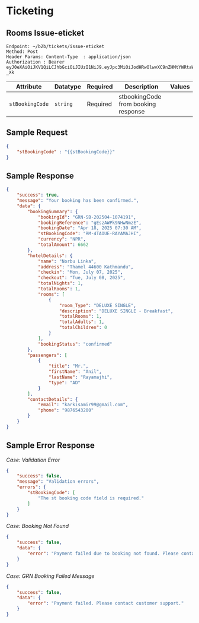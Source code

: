 # Ticketing

## Rooms Issue-eticket

```
Endpoint: ~/b2b/tickets/issue-eticket
Method: Post
Header Params: Content-Type  : application/json
Authorization : Bearer eyJ0eXAiOiJKV1QiLCJhbGciOiJIUzI1NiJ9.eyJpc3MiOiJodHRwOlwvXC9nZHMtYWRtaW4udGVzdFwvYXBpXC9pbnRsXC9hbmRyb2lkXC9pbml0aWFsaXplIiwiaWF0IjoxNjEzMzg1ODY3LCJleHAiOjE2MTMzODk0NjcsIm5iZiI6MTYxMzM4NTg2NywianRpIjoiY3o2eFZLdEVkd05jTTRVcCIsInN1YiI6MTMsInBydiI6IjQyZWRlMzMzNGEwNGNkNjVjYjJiZTNmNWFkZmViMmMxZWRkMzA3NzQifQ.UzEWszpOW92jOqSkdciWoGV4456CdS1nuPx7Tql-_Xk
```


| **Attribute**           | **Datatype**        | **Required** | **Description**                                            | **Values**                   |
|-------------------------|---------------------|--------------|------------------------------------------------------------|------------------------------|
| `stBookingCode`         | `string`            | Required     | stbookingCode from booking response                        |                              |


## Sample Request
```json
{
    "stBookingCode" : "{{stBookingCode}}"
}
``` 

## Sample Response

``` json
{
    "success": true,
    "message": "Your booking has been confirmed.",
    "data": {
        "bookingSummary": {
            "bookingId": "GRN-SB-202504-1074191",
            "bookingReference": "gEszAWPk9NHwNmzE",
            "bookingDate": "Apr 18, 2025 07:30 AM",
            "stBookingCode": "RM-4TAOUE-RAYAMAJHI",
            "currency": "NPR",
            "totalAmount": 6662
        },
        "hotelDetails": {
            "name": "Norbu Linka",
            "address": "Thamel 44600 Kathmandu",
            "checkin": "Mon, July 07, 2025",
            "checkout": "Tue, July 08, 2025",
            "totalNights": 1,
            "totalRooms": 1,
            "rooms": [
                {
                    "room_Type": "DELUXE SINGLE",
                    "description": "DELUXE SINGLE - Breakfast",
                    "totalRooms": 1,
                    "totalAdults": 1,
                    "totalChildren": 0
                }
            ],
            "bookingStatus": "confirmed"
        },
        "passengers": [
            {
                "title": "Mr.",
                "firstName": "Anil",
                "lastName": "Rayamajhi",
                "type": "AD"
            }
        ],
        "contactDetails": {
            "email": "karkisamir99@gmail.com",
            "phone": "9876543200"
        }
    }
}
```

## Sample Error Response

*Case: Validation Error*
```json
{
    "success": false,
    "message": "Validation errors",
    "errors": {
        "stBookingCode": [
            "The st booking code field is required."
        ]
    }
}
```

*Case: Booking Not Found*
```json
{
    "success": false,
    "data": {
        "error": "Payment failed due to booking not found. Please contact customer support."
    }
}
```

*Case: GRN Booking Failed Message*
```json
{
    "success": false,
    "data": {
        "error": "Payment failed. Please contact customer support."
    }
}
```